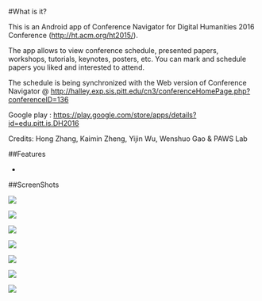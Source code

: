 #What is it?

This is an Android app of Conference Navigator for Digital Humanities 2016 Conference (http://ht.acm.org/ht2015/).
  
The app allows to view conference schedule, presented papers, workshops, tutorials, keynotes, posters, etc. You can mark and schedule papers you liked and interested to attend.  
  
The schedule is being synchronized with the Web version of Conference Navigator @ http://halley.exp.sis.pitt.edu/cn3/conferenceHomePage.php?conferenceID=136
  
Google play : https://play.google.com/store/apps/details?id=edu.pitt.is.DH2016

Credits: Hong Zhang, Kaimin Zheng, Yijin Wu, Wenshuo Gao & PAWS Lab

##Features

- 

##ScreenShots

![](https://github.com/HugoZhang33/HT2015/blob/master/HT2015%20Graphic/screenshots/home%20page.jpeg?raw=true)  
  
![](https://github.com/HugoZhang33/HT2015/blob/master/HT2015%20Graphic/screenshots/login.jpeg?raw=true)  

![](https://github.com/HugoZhang33/HT2015/blob/master/HT2015%20Graphic/screenshots/sync%20data.jpeg?raw=true)

![](https://github.com/HugoZhang33/HT2015/blob/master/HT2015%20Graphic/screenshots/paper%20detail.jpeg?raw=true)
  
![](https://github.com/HugoZhang33/HT2015/blob/master/HT2015%20Graphic/screenshots/option%20menu.jpeg?raw=true)

![](https://github.com/HugoZhang33/HT2015/blob/master/HT2015%20Graphic/screenshots/recommendation.png?raw=true)

![](https://github.com/HugoZhang33/HT2015/blob/master/HT2015%20Graphic/screenshots/attending%20list%20of%20conference.jpeg?raw=true)
